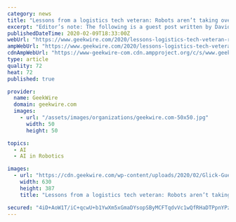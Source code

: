 ```yaml
---
category: news
title: "Lessons from a logistics tech veteran: Robots aren’t taking over and put engineers close to the customer"
excerpt: "Editor’s note: The following is a guest post written by David Glick, CTO at Flexe, a Seattle logistics startup. I’ve spent a lot of time in warehouses ... You may have seen videos of robots zipping around the warehouse and heard the rumors of AI and automation replacing jobs. I don’t agree. Logistics is a $1.6 trillion industry; a ..."
publishedDateTime: 2020-02-09T18:33:00Z
webUrl: "https://www.geekwire.com/2020/lessons-logistics-tech-veteran-robots-arent-taking-put-engineers-close-customer/"
ampWebUrl: "https://www.geekwire.com/2020/lessons-logistics-tech-veteran-robots-arent-taking-put-engineers-close-customer/amp/"
cdnAmpWebUrl: "https://www-geekwire-com.cdn.ampproject.org/c/s/www.geekwire.com/2020/lessons-logistics-tech-veteran-robots-arent-taking-put-engineers-close-customer/amp/"
type: article
quality: 72
heat: 72
published: true

provider:
  name: GeekWire
  domain: geekwire.com
  images:
    - url: "/assets/images/organizations/geekwire.com-50x50.jpg"
      width: 50
      height: 50

topics:
  - AI
  - AI in Robotics

images:
  - url: "https://cdn.geekwire.com/wp-content/uploads/2020/02/Glick-Guest-Post-Pic-630x387.png"
    width: 630
    height: 387
    title: "Lessons from a logistics tech veteran: Robots aren’t taking over and put engineers close to the customer"

secured: "4iD+AoW1T/iC+qcwU+b1YwXm5xGmaDYsopSByMCFTqdvVc1wQfRHaDTPpnYPzHWGPPcEqEEBDgV1udKqA11UjB4H8n2XuX5pz9KSs93AYwpXftu199H6Cvw6GDsFxXDBDrJoDRfWfVG/5JgPTCpGORYOFjK5s+kTlQbZhBsF06I9nwKqvB6N6M1R8d7qRdvRsp0e/gGdw7yeHpmwcGXZHmJfHZXlI+65yWDjmz3lNJXqQ0z1C7HcJIK/oe2xS1KAmMDTlq5CPDPSgu9eP8KyH9D8DzHFYVDdOH1Ium+Z0diAIw/eioFpcrdKcmbnItUZ;3oTNcL3qmjSoJxF/xf0cxg=="
---
```


